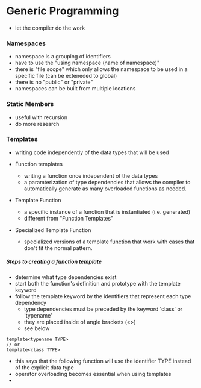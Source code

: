 # Generic Programming 
- let the compiler do the work

### Namespaces
- namespace is a grouping of identifiers
- have to use the "using namespace (name of namespace)"
- there is "file scope" which only allows the namespace to be used in a specific file (can be exteneded to global)
- there is no "public" or "private"
- namespaces can be built from multiple locations

### Static Members
- useful with recursion
- do more research

### Templates
- writing code independently of the data types that will be used

- Function templates 
  - writing a function once independent of the data types
  - a paramterization of type dependencies that allows the compiler to automatically generate as many overloaded functions as needed.

- Template Function
  - a specific instance of a function that is instantiated (i.e. generated) 
  - different from "Function Templates"
 
- Specialized Template Function
  - specialized versions of a template function that work with cases that don't fit the
    normal pattern.

##### Steps to creating a function template
- determine what type dependencies exist
- start both the function's definition and prototype with the template keyword
- follow the template keyword by the identifiers that represent each type dependency 
  - type dependencies must be preceded by the keyword 'class' or 'typename'
  - they are placed inside of angle brackets (<>)
  - see below
``` 
template<typename TYPE> 
// or 
template<class TYPE>
```
  - this says that the following function will use the identifier TYPE instead of the explicit data type
  - operator overloading becomes essential when using templates
  - 


 
